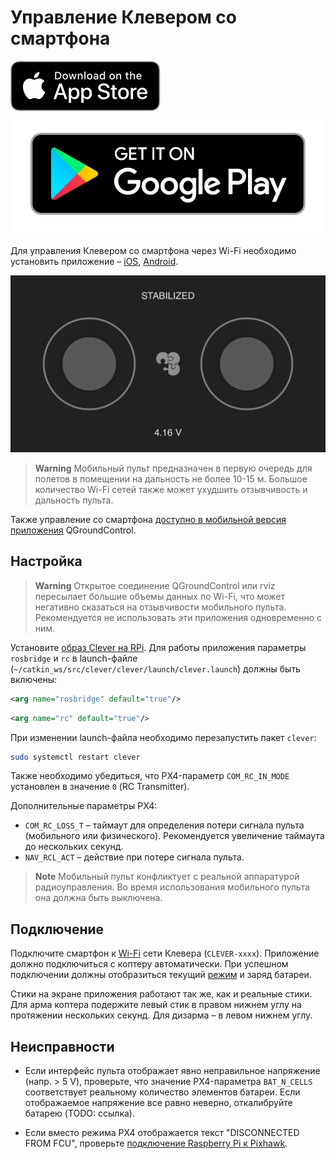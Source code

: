 
Управление Клевером со смартфона
===

<a href="https://itunes.apple.com/ru/app/clever-rc/id1396166572?mt=8"><img src="../assets/appstore.svg"></a> <a href="https://vk.com/away.php?to=https%3A%2F%2Fplay.google.com%2Fstore%2Fapps%2Fdetails%3Fid%3Dexpress.copter.cleverrc&cc_key="><img src="../assets/google_play.png" height="20%"></a> 

Для управления Клевером со смартфона через Wi-Fi необходимо установить приложение – [iOS](https://itunes.apple.com/ru/app/clever-rc/id1396166572?mt=8), [Android](https://vk.com/away.php?to=https%3A%2F%2Fplay.google.com%2Fstore%2Fapps%2Fdetails%3Fid%3Dexpress.copter.cleverrc&cc_key=).

![CLEVER RC](../assets/IMG_4397.PNG)

> **Warning** Мобильный пульт предназначен в первую очередь для полетов в помещении на дальность не более 10-15 м. Большое количество Wi-Fi сетей также может ухудшить отзывчивость и дальность пульта.

Также управление со смартфона [доступно в мобильной версия приложения](https://docs.qgroundcontrol.com/en/SettingsView/VirtualJoystick.html) QGroundControl.

Настройка
---

> **Warning** Открытое соединение QGroundControl или rviz пересылает большие объемы данных по Wi-Fi, что может негативно сказаться на отзывчивости мобильного пульта. Рекомендуется не использовать эти приложения одновременно с ним.

Установите [образ Clever на RPi](microsd_images.md). Для работы приложения параметры `rosbridge` и `rc` в launch-файле (`~/catkin_ws/src/clever/clever/launch/clever.launch`) должны быть включены:

```xml
<arg name="rosbridge" default="true"/>
```

```xml
<arg name="rc" default="true"/>
```

При изменении launch-файла необходимо перезапустить пакет `clever`:

```bash
sudo systemctl restart clever
```

Также необходимо убедиться, что PX4-параметр `COM_RC_IN_MODE` установлен в значение `0` (RC Transmitter).

Дополнительные параметры PX4:

* `COM_RC_LOSS_T` – таймаут для определения потери сигнала пульта (мобильного или физического). Рекомендуется увеличение таймаута до нескольких секунд.
* `NAV_RCL_ACT` – действие при потере сигнала пульта.

> **Note** Мобильный пульт конфликтует с реальной аппаратурой радиоуправления. Во время использования мобильного пульта она должна быть выключена.

Подключение
---

Подключите смартфон к [Wi-Fi](wifi.md) сети Клевера (`CLEVER-xxxx`). Приложение должно подключиться с коптеру автоматически. При успешном подключении должны отобразиться текущий [режим](modes.md) и заряд батареи.

Стики на экране приложения работают так же, как и реальные стики. Для арма коптера подержите левый стик в правом нижнем углу на протяжении нескольких секунд. Для дизарма – в левом нижнем углу.

Неисправности
---

* Если интерфейс пульта отображает явно неправильное напряжение (напр. > 5 V), проверьте, что значение PX4-параметра `BAT_N_CELLS` соответствует реальному количество элементов батареи. Если отображаемое напряжение все равно неверно, откалибруйте батарею (TODO: ссылка).

* Если вместо режима PX4 отображается текст "DISCONNECTED FROM FCU", проверьте [подключение Raspberry Pi к Pixhawk](connection.md).
